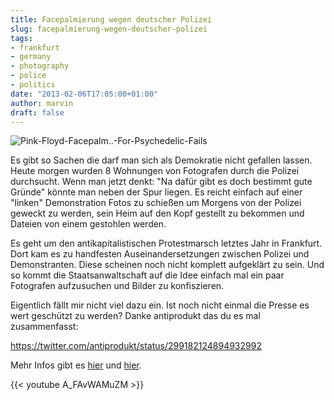 ```yaml
---
title: Facepalmierung wegen deutscher Polizei
slug: facepalmierung-wegen-deutscher-polizei
tags:
- frankfurt
- germany
- photography
- police
- politics
date: "2013-02-06T17:05:00+01:00"
author: marvin
draft: false
---
```

![Pink-Floyd-Facepalm..-For-Psychedelic-Fails](/images/Pink-Floyd-Facepalm..-For-Psychedelic-Fails.jpg)

Es gibt so Sachen die darf man sich als Demokratie nicht gefallen
lassen. Heute morgen wurden 8 Wohnungen von Fotografen durch die Polizei
durchsucht. Wenn man jetzt denkt: "Na dafür gibt es doch bestimmt gute
Gründe" könnte man neben der Spur liegen. Es reicht einfach auf einer
"linken" Demonstration Fotos zu schießen um Morgens von der Polizei
geweckt zu werden, sein Heim auf den Kopf gestellt zu bekommen und
Dateien von einem gestohlen werden.

Es geht um den antikapitalistischen Protestmarsch letztes Jahr in
Frankfurt. Dort kam es zu handfesten Auseinandersetzungen zwischen
Polizei und Demonstranten. Diese scheinen noch nicht komplett aufgeklärt
zu sein. Und so kommt die Staatsanwaltschaft auf die Idee einfach mal
ein paar Fotografen aufzusuchen und Bilder zu konfiszieren.

Eigentlich fällt mir nicht viel dazu ein. Ist noch nicht einmal die
Presse es wert geschützt zu werden? Danke antiprodukt das du es mal
zusammenfasst:

https://twitter.com/antiprodukt/status/299182124894932992

Mehr Infos gibt es [hier](https://www.taz.de/!110503/) und
[hier](http://www.tagesspiegel.de/berlin/polizei-justiz/ermittlung-nach-demo-in-frankfurt-bundesweite-razzia-bei-fotografen/7742288.html).

{{< youtube A_FAvWAMuZM >}}
